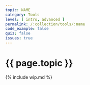 ```yaml
---
topic: NAME
category: Tools
level: [ intro, advanced ]
permalink: /:collection/tools/:name
code_example: false
quiz: false
issues: true
---
```


# {{ page.topic }}

{% include wip.md %}
